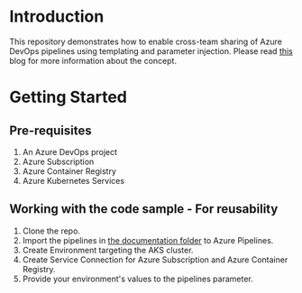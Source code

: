 # Introduction 
This repository demonstrates how to enable cross-team sharing of Azure DevOps pipelines using templating and parameter injection.
Please read [this]() blog for more information about the concept.

# Getting Started

## Pre-requisites
1. An Azure DevOps project
2. Azure Subscription
3. Azure Container Registry
4. Azure Kubernetes Services

## Working with the code sample - For reusability
1. Clone the repo.
2. Import the pipelines in [the documentation folder](./docs/demo/nodejs/.azure/ci-azure-pipelines.yml) to Azure Pipelines.
3. Create Environment targeting the AKS cluster.
4. Create Service Connection for Azure Subscription and Azure Container Registry.
3. Provide your environment's values to the pipelines parameter.
